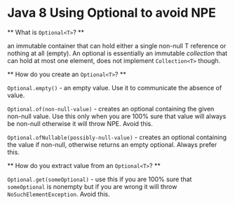 # Java 8 Using Optional to avoid NPE


** What is `Optional<T>`? **

an immutable container that can hold either a single non-null T reference or nothing at all (empty). An optional is essentially an immutable _collection_ that can hold at most one element, does not implement `Collection<T>` though.

** How do you create an `Optional<T>`? **

`Optional.empty()` - an empty value. Use it to communicate the absence of value.

`Optional.of(non-null-value)` - creates an optional containing the given non-null value. Use this only when you are 100% sure that value will always be non-null otherwise it will throw NPE. Avoid this.

`Optional.ofNullable(possibly-null-value)` - creates an optional containing the value if non-null, otherwise returns an empty optional. Always prefer this.

** How do you extract value from an `Optional<T>`? **

`Optional.get(someOptional)` - use this if you are 100% sure that `someOptional` is nonempty but if you are wrong it will throw `NoSuchElementException`. Avoid this.
